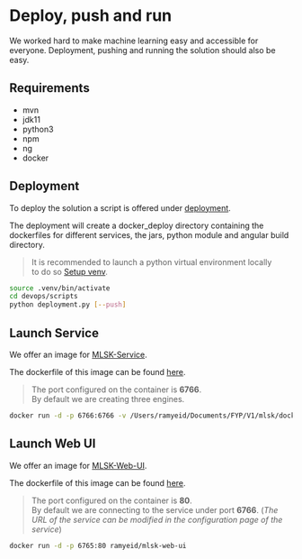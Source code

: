 # Deploy, push and run

We worked hard to make machine learning easy and accessible for everyone. Deployment, pushing and running the solution should also be easy.

## Requirements

- mvn
- jdk11
- python3
- npm
- ng
- docker

## Deployment

To deploy the solution a script is offered under [deployment](../../../../../../devops/scripts/deployment.py).

The deployment will create a docker_deploy directory containing the dockerfiles for different services, the jars, python module and angular build directory.

> It is recommended to launch a python virtual environment locally \
> to do so [Setup venv](../../Engine.md#Setup-Python-Environment).

```bash
source .venv/bin/activate
cd devops/scripts
python deployment.py [--push]
```

## Launch Service

We offer an image for [MLSK-Service](https://hub.docker.com/repository/docker/ramyeid/mlsk-service).

The dockerfile of this image can be found [here](../../../../../../devops/scripts/deployment/service/Dockerfile).

> The port configured on the container is **6766**. \
> By default we are creating three engines.

```bash
docker run -d -p 6766:6766 -v /Users/ramyeid/Documents/FYP/V1/mlsk/docker_deployment/logs:/mlsk-logs ramyeid/mlsk-service
```

## Launch Web UI

We offer an image for [MLSK-Web-UI](https://hub.docker.com/repository/docker/ramyeid/mlsk-web-ui).

The dockerfile of this image can be found [here](../../../../../../devops/scripts/deployment/web-ui/Dockerfile).

> The port configured on the container is **80**. \
> By default we are connecting to the service under port **6766**. (*The URL of the service can be modified in the configuration page of the service*)

```bash
docker run -d -p 6765:80 ramyeid/mlsk-web-ui
```
